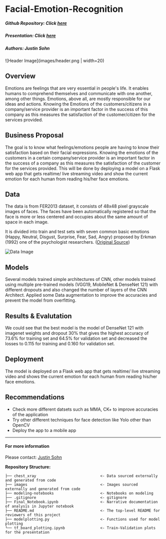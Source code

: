 # Facial-Emotion-Recognition
##### Github Repository: Click [here]()
##### Presentation: Click [here]()
##### Authors: Justin Sohn

![Header Image](images/header.png | width=20)

## Overview
Emotions are feelings that are very essential in people's life. It enables humans to comprehend themselves and communicate with one another, among other things. Emotions, above all, are mostly responsible for our ideas and actions. Knowing the Emotions of the customers/citizens in a company/service provider is an important factor in the success of this company as this measures the satisfaction of the customer/citizen for the services provided.

## Business Proposal
The goal is to know what feelings/emotions people are having to know their satisfaction based on their facial expressions. Knowing the emotions of the customers in a certain company/service provider is an important factor in the success of a company as this measures the satisfaction of the customer for the services provided. This will be done by deploying a model on a Flask web app that gets realtime/ live streaming video and  show the current emotion for each human from reading his/her face emotions.

## Data 
The data is from FER2013 dataset, it consists of 48x48 pixel grayscale images of faces. The faces have been automatically registered so that the face is more or less centered and occupies about the same amount of space in each image.

It is divided into train and test sets with seven common basic emotions (Happy, Neutral, Disgust, Surprise, Fear, Sad, Angry) proposed by Erkman (1992) one of the psychologist researchers. 
([Original Source](https://www.kaggle.com/msambare/fer2013))

![Data Image]()

## Models
Several models trained simple architectures of CNN, other models trained using multiple pre-trained models (VGG19, MobileNet & DenseNet 121) with different dropouts and also changed the number of layers of the CNN Architect. Applied some Data augmentation to improve the accuracies and prevent the model from overfitting. 

## Results & Evalutation 
We could see that the best model is the model of DenseNet 121 with imagenet weights and dropout 30% that gives the highest accuracy of 73.6% for training set and 64.5% for validation set and decreased the losses to 0.115 for training and 0.160 for validation set.

## Deployment
The model is deployed on a Flask web app that gets realtime/ live streaming video and shows the current emotion for each human from reading his/her face emotions.

## Recommendations 
- Check more different datsets such as MMA, CK+ to improve accuracies of the application
- Try other different techniques for face detection like Yolo other than OpenCV
- Deploy the app to a mobile app 

---

#### For more information
Please contact: 
[Justin Sohn](https://www.linkedin.com/in/justin-sohn-689901193/) 

**Repository Structure:**
```
├── chest_xray                             <- Data sourced externally and generated from code 
├── images                                 <- Images sourced externally and generated from code 
├── modeling-notebooks                     <- Notebooks on modeling 
├── .gitignore                             <- gitignore 
├── Final_Notebook.ipynb                   <- Narrative documentation of analysis in Jupyter notebook
├── README.md                              <- The top-level README for reviewers of this project
├── modelplotting.py                       <- Functions used for model plotting
└── tf_board_plotting.ipynb                <- Train-Validation plots for the presentation
